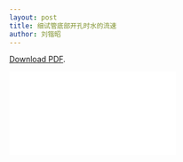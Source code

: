 ```yaml
---
layout: post
title: 细试管底部开孔时水的流速
author: 刘锴昭
---
```

<p><a href="/assets/pdfs/2021-6-14-刘锴昭-细试管底部开孔时水的流速-第三版">Download PDF</a>.</p>

<object data="/assets/pdfs/2021-6-14-刘锴昭-细试管底部开孔时水的流速-第三版" type="application/pdf" width="750px" height="750px">
    <embed src="/assets/pdfs/2021-6-14-刘锴昭-细试管底部开孔时水的流速-第三版" type="application/pdf">
</object>

